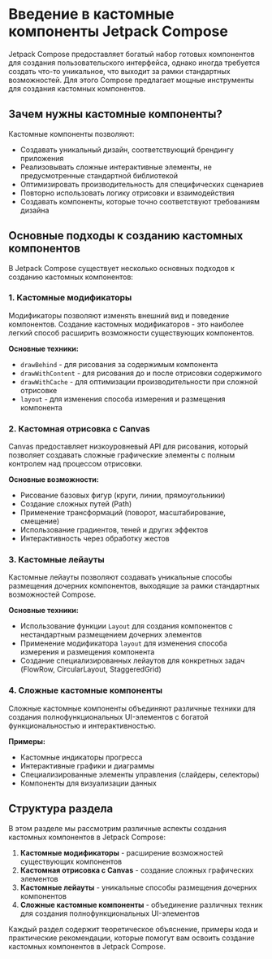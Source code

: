 # Введение в кастомные компоненты Jetpack Compose

Jetpack Compose предоставляет богатый набор готовых компонентов для создания пользовательского интерфейса, однако иногда требуется создать что-то уникальное, что выходит за рамки стандартных возможностей. Для этого Compose предлагает мощные инструменты для создания кастомных компонентов.

## Зачем нужны кастомные компоненты?

Кастомные компоненты позволяют:
- Создавать уникальный дизайн, соответствующий брендингу приложения
- Реализовывать сложные интерактивные элементы, не предусмотренные стандартной библиотекой
- Оптимизировать производительность для специфических сценариев
- Повторно использовать логику отрисовки и взаимодействия
- Создавать компоненты, которые точно соответствуют требованиям дизайна

## Основные подходы к созданию кастомных компонентов

В Jetpack Compose существует несколько основных подходов к созданию кастомных компонентов:

### 1. Кастомные модификаторы

Модификаторы позволяют изменять внешний вид и поведение компонентов. Создание кастомных модификаторов - это наиболее легкий способ расширить возможности существующих компонентов.

**Основные техники:**
- `drawBehind` - для рисования за содержимым компонента
- `drawWithContent` - для рисования до и после отрисовки содержимого
- `drawWithCache` - для оптимизации производительности при сложной отрисовке
- `layout` - для изменения способа измерения и размещения компонента

### 2. Кастомная отрисовка с Canvas

Canvas предоставляет низкоуровневый API для рисования, который позволяет создавать сложные графические элементы с полным контролем над процессом отрисовки.

**Основные возможности:**
- Рисование базовых фигур (круги, линии, прямоугольники)
- Создание сложных путей (Path)
- Применение трансформаций (поворот, масштабирование, смещение)
- Использование градиентов, теней и других эффектов
- Интерактивность через обработку жестов

### 3. Кастомные лейауты

Кастомные лейауты позволяют создавать уникальные способы размещения дочерних компонентов, выходящие за рамки стандартных возможностей Compose.

**Основные техники:**
- Использование функции `Layout` для создания компонентов с нестандартным размещением дочерних элементов
- Применение модификатора `layout` для изменения способа измерения и размещения компонента
- Создание специализированных лейаутов для конкретных задач (FlowRow, CircularLayout, StaggeredGrid)

### 4. Сложные кастомные компоненты

Сложные кастомные компоненты объединяют различные техники для создания полнофункциональных UI-элементов с богатой функциональностью и интерактивностью.

**Примеры:**
- Кастомные индикаторы прогресса
- Интерактивные графики и диаграммы
- Специализированные элементы управления (слайдеры, селекторы)
- Компоненты для визуализации данных

## Структура раздела

В этом разделе мы рассмотрим различные аспекты создания кастомных компонентов в Jetpack Compose:

1. **Кастомные модификаторы** - расширение возможностей существующих компонентов
2. **Кастомная отрисовка с Canvas** - создание сложных графических элементов
3. **Кастомные лейауты** - уникальные способы размещения дочерних компонентов
4. **Сложные кастомные компоненты** - объединение различных техник для создания полнофункциональных UI-элементов

Каждый раздел содержит теоретическое объяснение, примеры кода и практические рекомендации, которые помогут вам освоить создание кастомных компонентов в Jetpack Compose. 